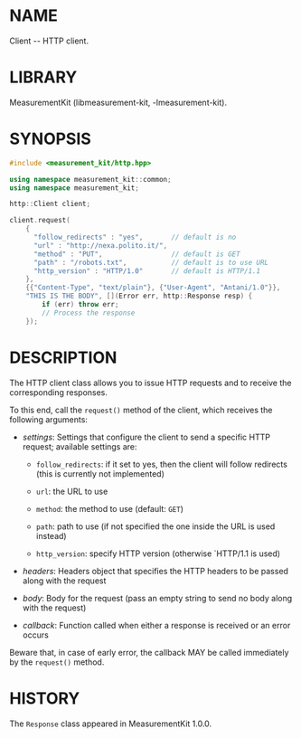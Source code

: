 # NAME
Client -- HTTP client.

# LIBRARY
MeasurementKit (libmeasurement-kit, -lmeasurement-kit).

# SYNOPSIS
```C++
#include <measurement_kit/http.hpp>

using namespace measurement_kit::common;
using namespace measurement_kit;

http::Client client;

client.request(
    { 
      "follow_redirects" : "yes",       // default is no
      "url" : "http://nexa.polito.it/",
      "method" : "PUT",                 // default is GET
      "path" : "/robots.txt",           // default is to use URL
      "http_version" : "HTTP/1.0"       // default is HTTP/1.1
    },
    {{"Content-Type", "text/plain"}, {"User-Agent", "Antani/1.0"}},
    "THIS IS THE BODY", [](Error err, http::Response resp) {
        if (err) throw err;
        // Process the response
    });
```

# DESCRIPTION

The HTTP client class allows you to issue HTTP requests and
to receive the corresponding responses.

To this end, call the `request()` method of the client, which
receives the following arguments:

- *settings*: Settings that configure the client to send a
  specific HTTP request; available settings are:

    - `follow_redirects`: if it set to yes, then the client
      will follow redirects (this is currently not implemented)

    - `url`: the URL to use

    - `method`: the method to use (default: `GET`)

    - `path`: path to use (if not specified the one inside
       the URL is used instead)

    - `http_version`: specify HTTP version (otherwise
       `HTTP/1.1 is used)

- *headers*: Headers object that specifies the HTTP headers to
  be passed along with the request

- *body*: Body for the request (pass an empty string to
  send no body along with the request)

- *callback*: Function called when either a response is received
  or an error occurs

Beware that, in case of early error, the callback MAY be called
immediately by the `request()` method.

# HISTORY

The `Response` class appeared in MeasurementKit 1.0.0.
